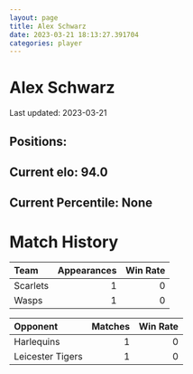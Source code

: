 ```yaml
---  
layout: page  
title: Alex Schwarz  
date: 2023-03-21 18:13:27.391704  
categories: player  
---
```

# Alex Schwarz


Last updated: 2023-03-21
## Positions: 

## Current elo: 94.0

## Current Percentile: None

# Match History


| Team     |   Appearances |   Win Rate |
|:---------|--------------:|-----------:|
| Scarlets |             1 |          0 |
| Wasps    |             1 |          0 |

| Opponent         |   Matches |   Win Rate |
|:-----------------|----------:|-----------:|
| Harlequins       |         1 |          0 |
| Leicester Tigers |         1 |          0 |